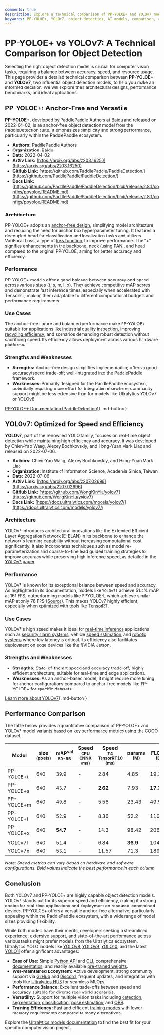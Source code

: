 ```yaml
---
comments: true
description: Explore a technical comparison of PP-YOLOE+ and YOLOv7 models, covering architecture, performance benchmarks, and best use cases for object detection.
keywords: PP-YOLOE+, YOLOv7, object detection, AI models, comparison, computer vision, model architecture, performance analysis, real-time detection
---
```


# PP-YOLOE+ vs YOLOv7: A Technical Comparison for Object Detection

Selecting the right object detection model is crucial for computer vision tasks, requiring a balance between accuracy, speed, and resource usage. This page provides a detailed technical comparison between **PP-YOLOE+** and **YOLOv7**, two influential object detection models, to help you make an informed decision. We will explore their architectural designs, performance benchmarks, and ideal applications.

<script async src="https://cdn.jsdelivr.net/npm/chart.js"></script>
<script defer src="../../javascript/benchmark.js"></script>

<canvas id="modelComparisonChart" width="1024" height="400" active-models='["PP-YOLOE+", "YOLOv7"]'></canvas>

## PP-YOLOE+: Anchor-Free and Versatile

**PP-YOLOE+**, developed by PaddlePaddle Authors at Baidu and released on 2022-04-02, is an anchor-free object detection model from the PaddleDetection suite. It emphasizes simplicity and strong performance, particularly within the PaddlePaddle ecosystem.

- **Authors:** PaddlePaddle Authors
- **Organization:** Baidu
- **Date:** 2022-04-02
- **ArXiv Link:** [https://arxiv.org/abs/2203.16250](https://arxiv.org/abs/2203.16250)
- **GitHub Link:** [https://github.com/PaddlePaddle/PaddleDetection/](https://github.com/PaddlePaddle/PaddleDetection/)
- **Docs Link:** [https://github.com/PaddlePaddle/PaddleDetection/blob/release/2.8.1/configs/ppyoloe/README.md](https://github.com/PaddlePaddle/PaddleDetection/blob/release/2.8.1/configs/ppyoloe/README.md)

### Architecture

PP-YOLOE+ adopts an [anchor-free design](https://www.ultralytics.com/glossary/anchor-free-detectors), simplifying model architecture and reducing the need for anchor box hyperparameter tuning. It features a decoupled head for classification and localization tasks and utilizes VariFocal Loss, a type of [loss function](https://docs.ultralytics.com/reference/utils/loss/), to improve performance. The "+" signifies enhancements in the backbone, neck (using PAN), and head compared to the original PP-YOLOE, aiming for better accuracy and efficiency.

### Performance

PP-YOLOE+ models offer a good balance between accuracy and speed across various sizes (t, s, m, l, x). They achieve competitive mAP scores and demonstrate fast inference times, especially when accelerated with TensorRT, making them adaptable to different computational budgets and performance requirements.

### Use Cases

The anchor-free nature and balanced performance make PP-YOLOE+ suitable for applications like [industrial quality inspection](https://www.ultralytics.com/solutions/ai-in-manufacturing), improving [recycling efficiency](https://www.ultralytics.com/blog/recycling-efficiency-the-power-of-vision-ai-in-automated-sorting), and scenarios demanding robust detection without sacrificing speed. Its efficiency allows deployment across various hardware platforms.

### Strengths and Weaknesses

- **Strengths:** Anchor-free design simplifies implementation; offers a good accuracy/speed trade-off; well-integrated into the PaddlePaddle framework.
- **Weaknesses:** Primarily designed for the PaddlePaddle ecosystem, potentially requiring more effort for integration elsewhere; community support might be less extensive than for models like Ultralytics YOLOv7 or YOLOv8.

[PP-YOLOE+ Documentation (PaddleDetection)](https://github.com/PaddlePaddle/PaddleDetection/tree/develop/configs/ppyoloe){ .md-button }

## YOLOv7: Optimized for Speed and Efficiency

**YOLOv7**, part of the renowned YOLO family, focuses on real-time object detection while maintaining high efficiency and accuracy. It was developed by Chien-Yao Wang, Alexey Bochkovskiy, and Hong-Yuan Mark Liao and released on 2022-07-06.

- **Authors:** Chien-Yao Wang, Alexey Bochkovskiy, and Hong-Yuan Mark Liao
- **Organization:** Institute of Information Science, Academia Sinica, Taiwan
- **Date:** 2022-07-06
- **ArXiv Link:** [https://arxiv.org/abs/2207.02696](https://arxiv.org/abs/2207.02696)
- **GitHub Link:** [https://github.com/WongKinYiu/yolov7](https://github.com/WongKinYiu/yolov7)
- **Docs Link:** [https://docs.ultralytics.com/models/yolov7/](https://docs.ultralytics.com/models/yolov7/)

### Architecture

YOLOv7 introduces architectural innovations like the Extended Efficient Layer Aggregation Network (E-ELAN) in its backbone to enhance the network's learning capability without increasing computational cost significantly. It also incorporates techniques such as model re-parameterization and coarse-to-fine lead guided training strategies to improve accuracy while preserving high inference speed, as detailed in the [YOLOv7 paper](https://arxiv.org/abs/2207.02696).

### Performance

YOLOv7 is known for its exceptional balance between speed and accuracy. As highlighted in its documentation, models like `YOLOv7l` achieve 51.4% mAP at 161 FPS, outperforming models like PPYOLOE-L which achieve similar mAP at only 78 FPS ([Source](https://docs.ultralytics.com/models/yolov7/#comparison-of-sota-object-detectors)). This makes YOLOv7 highly efficient, especially when optimized with tools like [TensorRT](https://docs.ultralytics.com/integrations/tensorrt/).

### Use Cases

YOLOv7's high speed makes it ideal for [real-time inference](https://www.ultralytics.com/glossary/real-time-inference) applications such as [security alarm systems](https://www.ultralytics.com/blog/security-alarm-system-projects-with-ultralytics-yolov8), vehicle [speed estimation](https://www.ultralytics.com/blog/ultralytics-yolov8-for-speed-estimation-in-computer-vision-projects), and [robotic systems](https://www.ultralytics.com/glossary/robotics) where low latency is critical. Its efficiency also facilitates deployment on [edge devices](https://www.ultralytics.com/glossary/edge-ai) like the [NVIDIA Jetson](https://docs.ultralytics.com/guides/nvidia-jetson/).

### Strengths and Weaknesses

- **Strengths:** State-of-the-art speed and accuracy trade-off; highly efficient architecture; suitable for real-time and edge applications.
- **Weaknesses:** As an anchor-based model, it might require more tuning for anchor configurations compared to anchor-free models like PP-YOLOE+ for specific datasets.

[Learn more about YOLOv7](https://docs.ultralytics.com/models/yolov7/){ .md-button }

## Performance Comparison

The table below provides a quantitative comparison of PP-YOLOE+ and YOLOv7 model variants based on key performance metrics using the COCO dataset.

| Model      | size<br><sup>(pixels) | mAP<sup>val<br>50-95 | Speed<br><sup>CPU ONNX<br>(ms) | Speed<br><sup>T4 TensorRT10<br>(ms) | params<br><sup>(M) | FLOPs<br><sup>(B) |
| ---------- | --------------------- | -------------------- | ------------------------------ | ----------------------------------- | ------------------ | ----------------- |
| PP-YOLOE+t | 640                   | 39.9                 | -                              | 2.84                                | 4.85               | 19.15             |
| PP-YOLOE+s | 640                   | 43.7                 | -                              | **2.62**                            | 7.93               | **17.36**         |
| PP-YOLOE+m | 640                   | 49.8                 | -                              | 5.56                                | 23.43              | 49.91             |
| PP-YOLOE+l | 640                   | 52.9                 | -                              | 8.36                                | 52.2               | 110.07            |
| PP-YOLOE+x | 640                   | **54.7**             | -                              | 14.3                                | 98.42              | 206.59            |
|            |                       |                      |                                |                                     |                    |                   |
| YOLOv7l    | 640                   | 51.4                 | -                              | 6.84                                | **36.9**           | 104.7             |
| YOLOv7x    | 640                   | 53.1                 | -                              | 11.57                               | 71.3               | 189.9             |

_Note: Speed metrics can vary based on hardware and software configurations. Bold values indicate the best performance in each column._

## Conclusion

Both YOLOv7 and PP-YOLOE+ are highly capable object detection models. YOLOv7 stands out for its superior speed and efficiency, making it a strong choice for real-time applications and deployment on resource-constrained devices. PP-YOLOE+ offers a versatile anchor-free alternative, particularly appealing within the PaddlePaddle ecosystem, with a wide range of model sizes providing flexibility.

While both models have their merits, developers seeking a streamlined experience, extensive support, and state-of-the-art performance across various tasks might prefer models from the Ultralytics ecosystem. Ultralytics YOLO models like [YOLOv8](https://docs.ultralytics.com/models/yolov8/), [YOLOv9](https://docs.ultralytics.com/models/yolov9/), [YOLO10](https://docs.ultralytics.com/models/yolov10/), and the latest [YOLO11](https://docs.ultralytics.com/models/yolo11/) offer significant advantages:

- **Ease of Use:** Simple [Python API](https://docs.ultralytics.com/usage/python/) and [CLI](https://docs.ultralytics.com/usage/cli/), comprehensive [documentation](https://docs.ultralytics.com/), and readily available [pre-trained weights](https://docs.ultralytics.com/models/).
- **Well-Maintained Ecosystem:** Active development, strong community support via [GitHub](https://github.com/ultralytics/ultralytics) and [Discord](https://www.ultralytics.com/discord), frequent updates, and integration with tools like [Ultralytics HUB](https://www.ultralytics.com/hub) for seamless MLOps.
- **Performance Balance:** Excellent trade-offs between speed and [accuracy](https://www.ultralytics.com/glossary/accuracy) suitable for diverse real-world scenarios.
- **Versatility:** Support for multiple vision tasks including [detection](https://docs.ultralytics.com/tasks/detect/), [segmentation](https://docs.ultralytics.com/tasks/segment/), [classification](https://docs.ultralytics.com/tasks/classify/), [pose estimation](https://docs.ultralytics.com/tasks/pose/), and [OBB](https://docs.ultralytics.com/tasks/obb/).
- **Training Efficiency:** Fast and efficient [training modes](https://docs.ultralytics.com/modes/train/) with lower memory requirements compared to many alternatives.

Explore the [Ultralytics models documentation](https://docs.ultralytics.com/models/) to find the best fit for your specific computer vision project.
